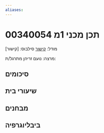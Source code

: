 ```yaml
---
aliases:
---
```

# תכן מכני 1מ 00340054

מודל: [קישור](https://moodle24.technion.ac.il/course/view.php?id=145)
סילבוס: [קישור]

מרצה: נועם זריהן
מתרגל/ת:

## סיכומים

## שיעורי בית

## מבחנים

## ביבליוגרפיה
